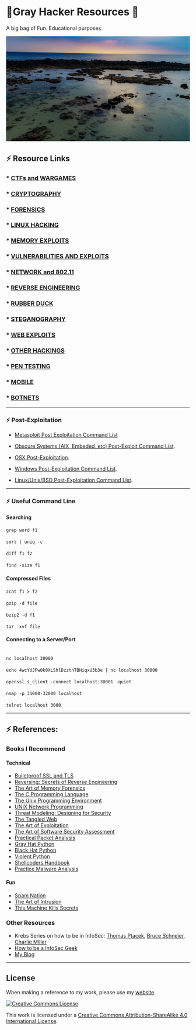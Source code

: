 # 👾Gray Hacker Resources 👾

A big bag of Fun. Educational purposes.

![](DJI_0062.jpg)


## ⚡️ Resource Links

### * [CTFs and WARGAMES](https://github.com/bt3gl/My-Gray-Hacker-Resources/tree/master/CTFs_and_WarGames)
### * [CRYPTOGRAPHY](https://github.com/bt3gl/My-Gray-Hacker-Resources/tree/master/Cryptography)
### * [FORENSICS](https://github.com/bt3gl/My-Gray-Hacker-Resources/tree/master/Forensics)
### * [LINUX HACKING](https://github.com/bt3gl/My-Gray-Hacker-Resources/tree/master/Linux_Hacking)
### * [MEMORY EXPLOITS](https://github.com/bt3gl/My-Gray-Hacker-Resources/tree/master/Memory_Exploits)
### * [VULNERABILITIES AND EXPLOITS](https://github.com/bt3gl/My-Gray-Hacker-Resources/tree/master/Vulnerabilities_and_Exploits)
### * [NETWORK and 802.11](https://github.com/bt3gl/My-Gray-Hacker-Resources/tree/master/Network_and_802.11)
### * [REVERSE ENGINEERING](https://github.com/bt3gl/My-Gray-Hacker-Resources/tree/master/Reverse_Engineering)
### * [RUBBER DUCK](https://github.com/bt3gl/My-Gray-Hacker-Resources/tree/master/Rubber_Duck)
### * [STEGANOGRAPHY](https://github.com/bt3gl/My-Gray-Hacker-Resources/tree/master/Steganography)
### * [WEB EXPLOITS](https://github.com/bt3gl/My-Gray-Hacker-Resources/tree/master/Web_Security)
### * [OTHER HACKINGS](https://github.com/bt3gl/My-Gray-Hacker-Resources/tree/master/Other_Hackings)
### * [PEN TESTING](https://github.com/bt3gl/My-Gray-Hacker-Resources/tree/master/Pen_Testing)
### * [MOBILE](https://github.com/bt3gl/My-Gray-Hacker-Resources/tree/master/Mobile)
### * [BOTNETS](https://github.com/bt3gl/My-Gray-Hacker-Resources/tree/master/Botnets)

----

### ⚡️ Post-Exploitation

* [Metasploit Post Exploitation Command List](https://docs.google.com/document/d/1ZrDJMQkrp_YbU_9Ni9wMNF2m3nIPEA_kekqqqA2Ywto/edit)

* [Obscure Systems (AIX, Embeded, etc) Post-Exploit Command List](https://docs.google.com/document/d/1CIs6O1kMR-bXAT80U6Jficsqm0yR5dKUfUQgwiIKzgc/edit).

* [OSX Post-Exploitation](https://docs.google.com/document/d/10AUm_zUdAQGgoHNo_eS0SO1K-24VVYnulUD2x3rJD3k/edit?hl=en_US).

* [Windows Post-Exploitation Command List](https://docs.google.com/document/d/1U10isynOpQtrIK6ChuReu-K1WHTJm4fgG3joiuz43rw/edit?hl=en_US).

* [Linux/Unix/BSD Post-Exploitation Command List](https://docs.google.com/document/d/1ObQB6hmVvRPCgPTRZM5NMH034VDM-1N-EWPRz2770K4/edit?hl=en_US).

----

### ⚡️ Useful Command Line

#### Searching


```
grep word f1

sort | uniq -c

diff f1 f2

find -size f1
```




#### Compressed Files


```
zcat f1 > f2

gzip -d file

bzip2 -d f1

tar -xvf file
```



#### Connecting to a Server/Port

```

nc localhost 30000

echo 4wcYUJFw0k0XLShlDzztnTBHiqxU3b3e | nc localhost 30000

openssl s_client -connect localhost:30001 -quiet

nmap -p 31000-32000 localhost

telnet localhost 3000
```


----

## ⚡️ References:

### Books I Recommend

#### Technical
- [Bulletproof SSL and TLS](http://www.amazon.com/gp/product/1907117040?psc=1&redirect=true&ref_=oh_aui_detailpage_o06_s00)
- [Reversing: Secrets of Reverse Engineering](http://www.amazon.com/Reversing-Secrets-Engineering-Eldad-Eilam/dp/0764574817)
- [The Art of Memory Forensics](http://www.amazon.com/gp/product/1118825098?psc=1&redirect=true&ref_=oh_aui_search_detailpage)
- [The C Programming Language](http://www.amazon.com/gp/product/0131103628?psc=1&redirect=true&ref_=oh_aui_search_detailpage)
- [The Unix Programming Environment](http://www.amazon.com/gp/product/013937681X?psc=1&redirect=true&ref_=oh_aui_search_detailpage)
- [UNIX Network Programming](http://www.amazon.com/gp/product/0139498761?psc=1&redirect=true&ref_=oh_aui_search_detailpage)
- [Threat Modeling: Designing for Security](http://www.amazon.com/Threat-Modeling-Designing-Adam-Shostack/dp/1118809998)
- [The Tangled Web](http://www.amazon.com/The-Tangled-Web-Securing-Applications/dp/1593273886)
- [The Art of Exploitation](http://www.amazon.com/Hacking-The-Art-Exploitation-Edition/dp/1593271441)
- [The Art of Software Security Assessment](http://www.amazon.com/The-Software-Security-Assessment-Vulnerabilities/dp/0321444426)
- [Practical Packet Analysis](http://www.nostarch.com/packet2.htm)
- [Gray Hat Python](http://www.amazon.com/Gray-Hat-Python-Programming-Engineers/dp/1593271921)
- [Black Hat Python](http://www.nostarch.com/blackhatpython)
- [Violent Python](http://www.amazon.com/Violent-Python-Cookbook-Penetration-Engineers/dp/1597499579)
- [Shellcoders Handbook](http://www.amazon.com/The-Shellcoders-Handbook-Discovering-Exploiting/dp/047008023X)
- [Practice Malware Analysis](https://www.nostarch.com/malware)

#### Fun

- [Spam Nation](http://www.amazon.com/Spam-Nation-Organized-Cybercrime-Epidemic/dp/1492603236/ref=tmm_pap_swatch_0?_encoding=UTF8&sr=&qid=)
- [The Art of Intrusion](http://www.amazon.com/The-Art-Intrusion-Intruders-Deceivers/dp/0471782661http://www.amazon.com/The-Art-Intrusion-Intruders-Deceivers/dp/0471782661)
- [This Machine Kills Secrets](http://www.amazon.com/This-Machine-Kills-Secrets-Whistleblowers/dp/0142180491/ref=sr_1_1?s=books&ie=UTF8&qid=1436039456&sr=1-1&keywords=this+Machine+Kills+Secrets)

### Other Resources

- Krebs Series on how to be in InfoSec: [Thomas Ptacek](http://krebsonsecurity.com/2012/06/how-to-break-into-security-ptacek-edition/#more-15594), [Bruce Schneier](http://krebsonsecurity.com/2012/07/how-to-break-into-security-schneier-edition/#more-15592), [Charlie Miller](http://krebsonsecurity.com/category/how-to-break-into-security/)
- [How to be a InfoSec Geek](http://www.primalsecurity.net/how-to-be-an-infosec-geek/)
- [My Blog](http://bt3gl.github.io/index.html)



----


## License

When making a reference to my work, please use my [website](http://bt3gl.github.io/index.html).

<a rel="license" href="http://creativecommons.org/licenses/by-sa/4.0/"><img alt="Creative Commons License" style="border-width:0" src="http://i.creativecommons.org/l/by-sa/4.0/88x31.png" /></a><br />

This work is licensed under a [Creative Commons Attribution-ShareAlike 4.0 International License](http://creativecommons.org/licenses/by-sa/4.0/).

